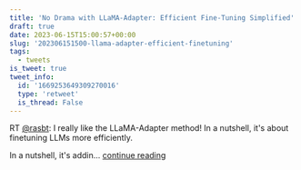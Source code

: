 ```yaml
---
title: 'No Drama with LLaMA-Adapter: Efficient Fine-Tuning Simplified'
draft: true
date: 2023-06-15T15:00:57+00:00
slug: '202306151500-llama-adapter-efficient-finetuning'
tags:
  - tweets
is_tweet: true
tweet_info:
  id: '1669253649309270016'
  type: 'retweet'
  is_thread: False
---
```




RT [@rasbt](https://x.com/rasbt): I really like the LLaMA-Adapter method! 
In a nutshell, it's about finetuning LLMs more efficiently. 

In a nutshell, it's addin… [continue reading](https://x.com/sytelus/status/1669253649309270016)
